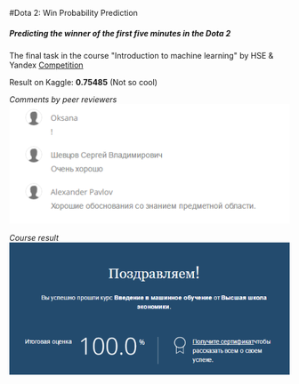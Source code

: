 #Dota 2: Win Probability Prediction
##### Predicting the winner of the first five minutes in the Dota 2
The final task in the course "Introduction to machine learning" by HSE &amp; Yandex
[Competition](https://inclass.kaggle.com/c/dota-2-win-probability-prediction)

Result on Kaggle: **0.75485** (Not so cool)


*Comments by peer reviewers*
![Comments](https://github.com/e5pecial/predict_dota2/raw/master/comments.PNG)

*Course result*
![Result](https://github.com/e5pecial/predict_dota2/raw/master/result.png)
